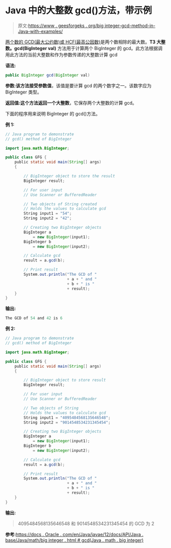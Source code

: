 # Java 中的大整数 gcd()方法，带示例

> 原文:[https://www . geesforgeks . org/big integer-gcd-method-in-Java-with-examples/](https://www.geeksforgeeks.org/biginteger-gcd-method-in-java-with-examples/)

[两个数的 GCD(最大公约数)或 HCF(最高公因数)](https://www.geeksforgeeks.org/c-program-find-gcd-hcf-two-numbers/)是两个数相除的最大数。**T3 大整数。gcd(BigInteger val)** 方法用于计算两个 BigInteger 的 gcd。此方法根据调用此方法的当前大整数和作为参数传递的大整数计算 gcd

**语法:**

```java
public BigInteger gcd(BigInteger val)

```

**参数:**该方法接受参数**值**，该值是要计算 gcd 的两个数字之一。该数字应为 BigInteger 类型。

**返回值:**这个方法返回一个**大整数**，它保存两个大整数的计算 gcd。

下面的程序用来说明 BigInteger 的 gcd()方法。

**例 1:**

```java
// Java program to demonstrate
// gcd() method of BigInteger

import java.math.BigInteger;

public class GFG {
    public static void main(String[] args)
    {

        // BigInteger object to store the result
        BigInteger result;

        // For user input
        // Use Scanner or BufferedReader

        // Two objects of String created
        // Holds the values to calculate gcd
        String input1 = "54";
        String input2 = "42";

        // Creating two BigInteger objects
        BigInteger a
            = new BigInteger(input1);
        BigInteger b
            = new BigInteger(input2);

        // Calculate gcd
        result = a.gcd(b);

        // Print result
        System.out.println("The GCD of "
                           + a + " and "
                           + b + " is "
                           + result);
    }
}
```

**输出:**

```java
The GCD of 54 and 42 is 6

```

**例 2:**

```java
// Java program to demonstrate
// gcd() method of BigInteger

import java.math.BigInteger;

public class GFG {
    public static void main(String[] args)
    {

        // BigInteger object to store result
        BigInteger result;

        // For user input
        // Use Scanner or BufferedReader

        // Two objects of String
        // Holds the values to calculate gcd
        String input1 = "4095484568135646548";
        String input2 = "9014548534231345454";

        // Creating two BigInteger objects
        BigInteger a
            = new BigInteger(input1);
        BigInteger b
            = new BigInteger(input2);

        // Calculate gcd
        result = a.gcd(b);

        // Print result
        System.out.println("The GCD of "
                           + a + " and "
                           + b + " is "
                           + result);
    }
}
```

**输出:**

> 4095484568135646548 和 9014548534231345454 的 GCD 为 2

**参考:**[https://docs . Oracle . com/en/Java/javae/12/docs/API/Java . base/Java/math/big integer . html # gcd(Java . math . big integer)](https://docs.oracle.com/en/java/javase/12/docs/api/java.base/java/math/BigInteger.html#gcd(java.math.BigInteger))